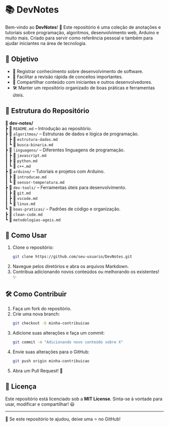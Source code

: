 # 📚 DevNotes

Bem-vindo ao **DevNotes**! 🚀 Este repositório é uma coleção de anotações e tutoriais sobre programação, algoritmos, desenvolvimento web, Arduino e muito mais. Criado para servir como referência pessoal e também para ajudar iniciantes na área de tecnologia.

## 📌 Objetivo

- 📖 Registrar conhecimento sobre desenvolvimento de software.
- 🎯 Facilitar a revisão rápida de conceitos importantes.
- 🤝 Compartilhar conteúdo com iniciantes e outros desenvolvedores.
- 🛠️ Manter um repositório organizado de boas práticas e ferramentas úteis.

## 📂 Estrutura do Repositório

📂 **dev-notes/**  
┣ 📜 `README.md` – Introdução ao repositório.  
┣ 📂 `algoritmos/` – Estruturas de dados e lógica de programação.  
┃ ┣ 📜 `estrutura-dados.md`  
┃ ┗ 📜 `busca-binaria.md`  
┣ 📂 `linguagens/` – Diferentes linguagens de programação.  
┃ ┣ 📜 `javascript.md`  
┃ ┣ 📜 `python.md`  
┃ ┗ 📜 `c++.md`  
┣ 📂 `arduino/` – Tutoriais e projetos com Arduino.  
┃ ┣ 📜 `introducao.md`  
┃ ┗ 📜 `sensor-temperatura.md`  
┣ 📂 `dev-tools/` – Ferramentas úteis para desenvolvimento.  
┃ ┣ 📜 `git.md`  
┃ ┣ 📜 `vscode.md`  
┃ ┗ 📜 `linux.md`  
┗ 📂 `boas-praticas/` – Padrões de código e organização.  
  ┣ 📜 `clean-code.md`  
  ┗ 📜 `metodologias-ageis.md`  

## 🚀 Como Usar

1. Clone o repositório:
   ```sh
   git clone https://github.com/seu-usuario/DevNotes.git
   ```
2. Navegue pelos diretórios e abra os arquivos Markdown.
3. Contribua adicionando novos conteúdos ou melhorando os existentes! ✨

## 🛠️ Como Contribuir

1. Faça um fork do repositório.
2. Crie uma nova branch:
   ```sh
   git checkout -b minha-contribuicao
   ```
3. Adicione suas alterações e faça um commit:
   ```sh
   git commit -m "Adicionando novo conteúdo sobre X"
   ```
4. Envie suas alterações para o GitHub:
   ```sh
   git push origin minha-contribuicao
   ```
5. Abra um Pull Request! 🚀

## 📜 Licença

Este repositório está licenciado sob a **MIT License**. Sinta-se à vontade para usar, modificar e compartilhar! 😃

---

📢 Se este repositório te ajudou, deixe uma ⭐ no GitHub!

